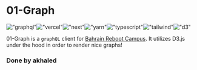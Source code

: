 # 01-Graph

!["graphql"](https://img.shields.io/badge/GraphQl-E10098?style=for-the-badge&logo=graphql&logoColor=white)!["vercel"](https://img.shields.io/badge/Vercel-000000?style=for-the-badge&logo=vercel&logoColor=white)!["next"](https://img.shields.io/badge/next%20js-000000?style=for-the-badge&logo=nextdotjs&logoColor=white)!["yarn"](https://img.shields.io/badge/Yarn-2C8EBB?style=for-the-badge&logo=yarn&logoColor=white)!["typescript"](https://img.shields.io/badge/TypeScript-007ACC?style=for-the-badge&logo=typescript&logoColor=white)!["tailwind"](https://img.shields.io/badge/Tailwind_CSS-38B2AC?style=for-the-badge&logo=tailwind-css&logoColor=white)!["d3"](https://img.shields.io/badge/d3%20js-F9A03C?style=for-the-badge&logo=d3.js&logoColor=white)

01-Graph is a `graphQL` client for [Bahrain Reboot Campus](https://learn.reboot01.com). It utilizes D3.js under the hood in order to render nice graphs!

### Done by akhaled
